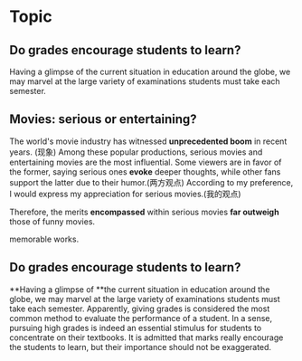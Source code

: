 # Topic

## Do grades encourage students to learn?

Having a glimpse of the current situation in education around the globe, we may marvel at the large variety of examinations students must take each semester.

## Movies: serious or entertaining?

The world's movie industry has witnessed **unprecedented boom** in recent years. (现象) Among these popular productions, serious movies and entertaining movies are the most influential. Some viewers are in favor of the former, saying serious ones **evoke** deeper thoughts, while other fans support the latter due to their humor.(两方观点) According to my preference, I would express my appreciation for serious movies.(我的观点)



Therefore, the merits **encompassed** within serious movies **far outweigh** those of funny movies. 

memorable works.



## Do grades encourage students to learn?

**Having a glimpse of **the current situation in education around the globe, we may marvel at the large variety of examinations students must take each semester. Apparently, giving grades is considered the most common method to evaluate the performance of a student. In a sense, pursuing high grades is indeed an essential stimulus for students to concentrate on their textbooks. It is admitted that marks really encourage the students to learn, but their importance should not be exaggerated.



